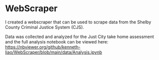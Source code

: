 # WebScraper
I created a webscraper that can be used to scrape data from the Shelby County Criminal Justice System (CJS).

Data was collected and analyzed for the Just City take home assessment and the full analysis notebook can be viewed 
here:
https://nbviewer.org/github/kenneth-liao/WebScraper/blob/main/data/Analysis.ipynb